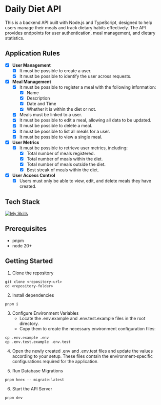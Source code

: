 # Daily Diet API

This is a backend API built with Node.js and TypeScript, designed to help users manage their meals and track dietary habits effectively. The API provides endpoints for user authentication, meal management, and dietary statistics.

## Application Rules

- [x] **User Management**
  - [x] It must be possible to create a user.
  - [x] It must be possible to identify the user across requests.

- [x] **Meal Management**
  - [x] It must be possible to register a meal with the following information:
    - [x] Name
    - [x] Description
    - [x] Date and Time
    - [x] Whether it is within the diet or not.
  - [x] Meals must be linked to a user.
  - [x] It must be possible to edit a meal, allowing all data to be updated.
  - [x] It must be possible to delete a meal.
  - [x] It must be possible to list all meals for a user.
  - [x] It must be possible to view a single meal.

- [x] **User Metrics**
  - [x] It must be possible to retrieve user metrics, including:
    - [x] Total number of meals registered.
    - [x] Total number of meals within the diet.
    - [x] Total number of meals outside the diet.
    - [x] Best streak of meals within the diet.

- [x] **User Access Control**
  - [x] Users must only be able to view, edit, and delete meals they have created.

## Tech Stack

[![My Skills](https://skillicons.dev/icons?i=sqlite,postgres,ts,nodejs,vitest,pnpm)](https://skillicons.dev)

## Prerequisites

- pnpm
- node 20+

## Getting Started

1. Clone the repository
```
git clone <repository-url>
cd <repository-folder>
```

2. Install dependencies
```
pnpm i
```

3. Configure Environment Variables
    - Locate the .env.example and .env.test.example files in the root directory.
    - Copy them to create the necessary environment configuration files:
```
cp .env.example .env
cp .env.test.example .env.test
```

4. Open the newly created .env and .env.test files and update the values according to your setup. These files contain the environment-specific configurations required for the application.

5. Run Database Migrations
```
pnpm knex -- migrate:latest 
```

6. Start the API Server
```
pnpm dev
```